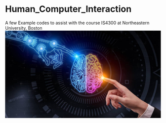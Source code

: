 # Human_Computer_Interaction
A few Example codes to assist with the course IS4300 at Northeastern University, Boston
![Image 1](image_1.jpg)
